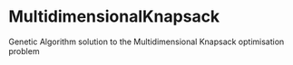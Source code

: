 # MultidimensionalKnapsack
Genetic Algorithm solution to the Multidimensional Knapsack optimisation problem
